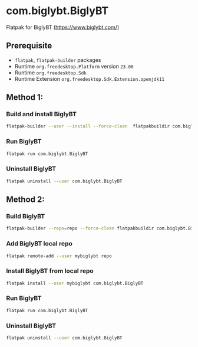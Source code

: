 # com.biglybt.BiglyBT
Flatpak for BiglyBT (https://www.biglybt.com/)

## Prerequisite

- `flatpak`, `flatpak-builder` packages
- Runtime `org.freedesktop.Platform` version `23.08`
- Runtime `org.freedesktop.Sdk`
- Runtime Extension `org.freedesktop.Sdk.Extension.openjdk11`

## Method 1:

### Build and install BiglyBT
```bash
flatpak-builder --user --install --force-clean  flatpakbuildir com.biglybt.BiglyBT.yaml
```
### Run BiglyBT
```bash
flatpak run com.biglybt.BiglyBT
```
### Uninstall BiglyBT
```bash
flatpak uninstall --user com.biglybt.BiglyBT
```


## Method 2:

### Build BiglyBT
```bash
flatpak-builder --repo=repo --force-clean flatpakbuildir com.biglybt.BiglyBT.yaml
```
### Add BiglyBT local repo
```bash
flatpak remote-add --user mybiglybt repo
```
### Install BiglyBT from local repo
```bash
flatpak install --user mybiglybt com.biglybt.BiglyBT
```
### Run BiglyBT
```bash
flatpak run com.biglybt.BiglyBT
```
### Uninstall BiglyBT
```bash
flatpak uninstall --user com.biglybt.BiglyBT
```
